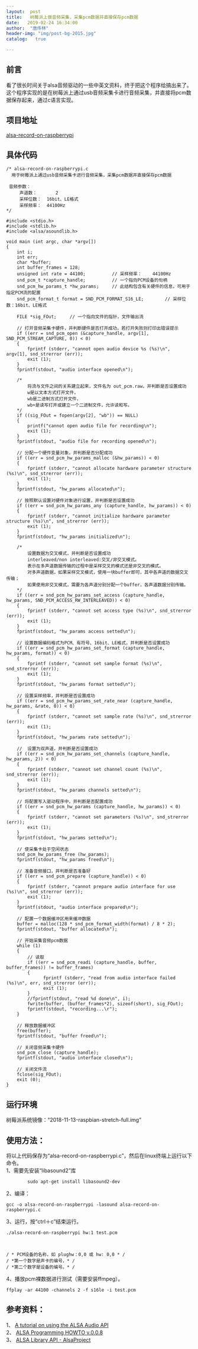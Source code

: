 ```yaml
---
layout:  post
title:   树莓派上做音频采集，采集pcm数据并直接保存pcm数据
date:   2019-02-24 16:34:00
author:  "唐传林"
header-img: "img/post-bg-2015.jpg"
catalog:   true

---
```

##  前言

看了很长时间关于alsa音频驱动的一些中英文资料，终于把这个程序给搞出来了。这个程序实现的是在树莓派上通过usb音频采集卡进行音频采集，并直接将pcm数据保存起来，通过c语言实现。

##  项目地址

[ alsa-record-on-raspberrypi ](http://github.com/nicktcl/alsa-record-on-raspberrypi)

##  具体代码

    
    
    /* alsa-record-on-raspberrypi.c
      用于树莓派上通过usb音频采集卡进行音频采集，采集pcm数据并直接保存pcm数据
    
     音频参数： 
    	 声道数：		2
    	 采样位数：	16bit、LE格式
    	 采样频率：	44100Hz
    */
    
    #include <stdio.h>
    #include <stdlib.h>
    #include <alsa/asoundlib.h>
    	      
    void main (int argc, char *argv[])
    {
    	int i;
    	int err;
    	char *buffer;
    	int buffer_frames = 128;
    	unsigned int rate = 44100;			// 采样频率：	44100Hz
    	snd_pcm_t *capture_handle;			// 一个指向PCM设备的句柄
    	snd_pcm_hw_params_t *hw_params;		// 此结构包含有关硬件的信息，可用于指定PCM流的配置
    	snd_pcm_format_t format = SND_PCM_FORMAT_S16_LE;		// 采样位数：16bit、LE格式
    
    	FILE *sig_FOut;		// 一个指向文件的指针，文件输出流
    
    	// 打开音频采集卡硬件，并判断硬件是否打开成功，若打开失败则打印出错误提示
    	if ((err = snd_pcm_open (&capture_handle, argv[1], SND_PCM_STREAM_CAPTURE, 0)) < 0) 
    	{
    		fprintf (stderr, "cannot open audio device %s (%s)\n",  argv[1], snd_strerror (err));
    		exit (1);
    	}
    	fprintf(stdout, "audio interface opened\n");
    
    	/* 	
    		将流与文件之间的关系建立起来，文件名为 out_pcm.raw，并判断是否设置成功
    		w是以文本方式打开文件，
    		wb是二进制方式打开文件，
    		wb+是读写打开或建立一个二进制文件，允许读和写。
    	*/
    	if ((sig_FOut = fopen(argv[2], "wb")) == NULL)
    	{
    		printf("cannot open audio file for recording\n");
    		exit (1);
    	} 
    	fprintf(stdout, "audio file for recording opened\n");
    
    	// 分配一个硬件变量对象，并判断是否分配成功
    	if ((err = snd_pcm_hw_params_malloc (&hw_params)) < 0) 
    	{
    		fprintf (stderr, "cannot allocate hardware parameter structure (%s)\n", snd_strerror (err));
    		exit (1);
    	}
    	fprintf(stdout, "hw_params allocated\n");
    	
    	// 按照默认设置对硬件对象进行设置，并判断是否设置成功
    	if ((err = snd_pcm_hw_params_any (capture_handle, hw_params)) < 0) 
    	{
    		fprintf (stderr, "cannot initialize hardware parameter structure (%s)\n", snd_strerror (err));
    		exit (1);
    	}
    	fprintf(stdout, "hw_params initialized\n");
    
    	/*
    		设置数据为交叉模式，并判断是否设置成功
    		interleaved/non interleaved:交叉/非交叉模式。
    		表示在多声道数据传输的过程中是采样交叉的模式还是非交叉的模式。
    		对多声道数据，如果采样交叉模式，使用一块buffer即可，其中各声道的数据交叉传输；
    		如果使用非交叉模式，需要为各声道分别分配一个buffer，各声道数据分别传输。
    	*/
    	if ((err = snd_pcm_hw_params_set_access (capture_handle, hw_params, SND_PCM_ACCESS_RW_INTERLEAVED)) < 0) 
    	{
    		fprintf (stderr, "cannot set access type (%s)\n", snd_strerror (err));
    		exit (1);
    	}
    	fprintf(stdout, "hw_params access setted\n");
    
    	// 设置数据编码格式为PCM、有符号、16bit、LE格式，并判断是否设置成功
    	if ((err = snd_pcm_hw_params_set_format (capture_handle, hw_params, format)) < 0) 
    	{
    		fprintf (stderr, "cannot set sample format (%s)\n",  snd_strerror (err));
    		exit (1);
    	}
    	fprintf(stdout, "hw_params format setted\n");
    
    	// 设置采样频率，并判断是否设置成功
    	if ((err = snd_pcm_hw_params_set_rate_near (capture_handle, hw_params, &rate, 0)) < 0) 
    	{
    		fprintf (stderr, "cannot set sample rate (%s)\n", snd_strerror (err));
    		exit (1);
    	}
    	fprintf(stdout, "hw_params rate setted\n");
    
    	//  设置为双声道，并判断是否设置成功
    	if ((err = snd_pcm_hw_params_set_channels (capture_handle, hw_params, 2)) < 0) 
    	{
    		fprintf (stderr, "cannot set channel count (%s)\n", snd_strerror (err));
    		exit (1);
    	}
    	fprintf(stdout, "hw_params channels setted\n");
    
    	// 将配置写入驱动程序中，并判断是否配置成功
    	if ((err = snd_pcm_hw_params (capture_handle, hw_params)) < 0) 
    	{
    		fprintf (stderr, "cannot set parameters (%s)\n", snd_strerror (err));
    		exit (1);
    	}
    	fprintf(stdout, "hw_params setted\n");
    
    	// 使采集卡处于空闲状态
    	snd_pcm_hw_params_free (hw_params);
    	fprintf(stdout, "hw_params freed\n");
    
    	// 准备音频接口，并判断是否准备好
    	if ((err = snd_pcm_prepare (capture_handle)) < 0) 
    	{
    		fprintf (stderr, "cannot prepare audio interface for use (%s)\n", snd_strerror (err));
    		exit (1);
    	}
    	fprintf(stdout, "audio interface prepared\n");
    
    	// 配置一个数据缓冲区用来缓冲数据
    	buffer = malloc(128 * snd_pcm_format_width(format) / 8 * 2);
    	fprintf(stdout, "buffer allocated\n");
    
    	// 开始采集音频pcm数据
    	while (1) 
    	{
    		// 读取
    		if ((err = snd_pcm_readi (capture_handle, buffer, buffer_frames)) != buffer_frames) 
    		{
    			  fprintf (stderr, "read from audio interface failed (%s)\n", err, snd_strerror (err));
    			  exit (1);
    		}
    		//fprintf(stdout, "read %d done\n", i);
    		fwrite(buffer, (buffer_frames*2), sizeof(short), sig_FOut);
    		fprintf(stdout, "recording...\r");
    	}
    
    	// 释放数据缓冲区
    	free(buffer);
    	fprintf(stdout, "buffer freed\n");
    
    	// 关闭音频采集卡硬件
    	snd_pcm_close (capture_handle);
    	fprintf(stdout, "audio interface closed\n");
    
    	// 关闭文件流
    	fclose(sig_FOut);
    	exit (0);
    }
    
    

##  运行环境

树莓派系统镜像：“2018-11-13-raspbian-stretch-full.img”

##  使用方法：

将以上代码保存为“alsa-record-on-raspberrypi.c”，然后在linux终端上运行以下命令。  
1、需要先安装“libasound2”库

    
    
    		sudo apt-get install libasound2-dev
    

2、编译：

    
    
    gcc -o alsa-record-on-raspberrypi -lasound alsa-record-on-raspberrypi.c
    

3、运行，按“ctrl＋c”结束运行。

    
    
    ./alsa-record-on-raspberrypi hw:1 test.pcm
    
    
    
    / * PCM设备的名称，如 plughw：0,0 或 hw: 0,0 * / 
    / *第一个数字是声卡的编号，* / 
    / *第二个数字是设备的编号。* / 
    

4、播放pcm裸数据进行测试（需要安装ffmpeg）。

    
    
    ffplay -ar 44100 -channels 2 -f s16le -i test.pcm
    

##  参考资料：

1、 [ A tutorial on using the ALSA Audio API](http://users.suse.com/~mana/alsa090_howto.html)  
2、 [ ALSA Programming HOWTO v.0.0.8](http://users.suse.com/~mana/alsa090_howto.html)  
3、 [ ALSA Library API - AlsaProject ](http://www.alsa-project.org/wiki/ALSA_Library_API)

